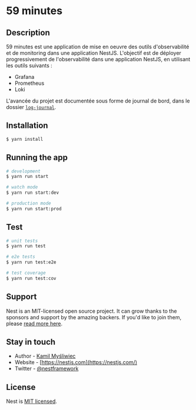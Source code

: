# 59 minutes

## Description

59 minutes est une application de mise en oeuvre des outils d'observabilité et de monitoring dans une application NestJS.
L'objectif est de déployer progressivement de l'observabilité dans une application NestJS, en utilisant les outils suivants :

- Grafana
- Prometheus
- Loki

L'avancée du projet est documentée sous forme de journal de bord, dans le dossier [`log-journal`](log-journal).


## Installation

```bash
$ yarn install
```

## Running the app

```bash
# development
$ yarn run start

# watch mode
$ yarn run start:dev

# production mode
$ yarn run start:prod
```

## Test

```bash
# unit tests
$ yarn run test

# e2e tests
$ yarn run test:e2e

# test coverage
$ yarn run test:cov
```

## Support

Nest is an MIT-licensed open source project. It can grow thanks to the sponsors and support by the amazing backers. If you'd like to join them, please [read more here](https://docs.nestjs.com/support).

## Stay in touch

- Author - [Kamil Myśliwiec](https://kamilmysliwiec.com)
- Website - [https://nestjs.com](https://nestjs.com/)
- Twitter - [@nestframework](https://twitter.com/nestframework)

## License

Nest is [MIT licensed](LICENSE).
